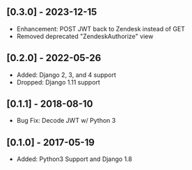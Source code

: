 ## [0.3.0] - 2023-12-15
- Enhancement: POST JWT back to Zendesk instead of GET 
- Removed deprecated "ZendeskAuthorize" view

## [0.2.0] - 2022-05-26
- Added: Django 2, 3, and 4 support
- Dropped: Django 1.11 support

## [0.1.1] - 2018-08-10
- Bug Fix: Decode JWT w/ Python 3

## [0.1.0] - 2017-05-19
- Added: Python3 Support and Django 1.8